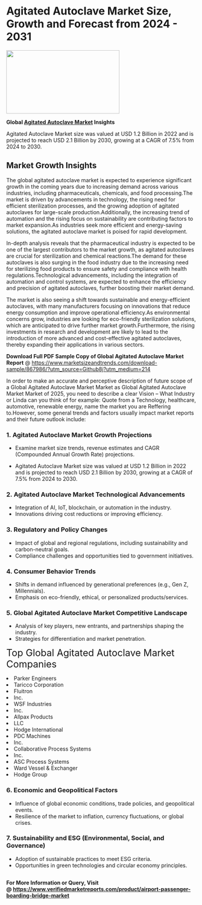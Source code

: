 <H1>Agitated Autoclave Market Size, Growth and Forecast from 2024 - 2031</H1><img class="aligncenter size-medium wp-image-584254" src="https://thirdeyenews.in/wp-content/uploads/2024/09/Global-Market-Research-300x168.jpeg" alt="" width="300" height="168" /><p><strong>Global&nbsp;<a href="https://www.marketsizeandtrends.com/download-sample/867986/?utm_source=Github8j?utm_medium=214">Agitated Autoclave Market</a> Insights</strong></p><p>Agitated Autoclave Market size was valued at USD 1.2 Billion in 2022 and is projected to reach USD 2.1 Billion by 2030, growing at a CAGR of 7.5% from 2024 to 2030.</p><p><h2>Market Growth Insights</h2> <p>The global agitated autoclave market is expected to experience significant growth in the coming years due to increasing demand across various industries, including pharmaceuticals, chemicals, and food processing.The market is driven by advancements in technology, the rising need for efficient sterilization processes, and the growing adoption of agitated autoclaves for large-scale production.Additionally, the increasing trend of automation and the rising focus on sustainability are contributing factors to market expansion.As industries seek more efficient and energy-saving solutions, the agitated autoclave market is poised for rapid development.</p> <p>In-depth analysis reveals that the pharmaceutical industry is expected to be one of the largest contributors to the market growth, as agitated autoclaves are crucial for sterilization and chemical reactions.The demand for these autoclaves is also surging in the food industry due to the increasing need for sterilizing food products to ensure safety and compliance with health regulations.Technological advancements, including the integration of automation and control systems, are expected to enhance the efficiency and precision of agitated autoclaves, further boosting their market demand.</p> <p>The market is also seeing a shift towards sustainable and energy-efficient autoclaves, with many manufacturers focusing on innovations that reduce energy consumption and improve operational efficiency.As environmental concerns grow, industries are looking for eco-friendly sterilization solutions, which are anticipated to drive further market growth.Furthermore, the rising investments in research and development are likely to lead to the introduction of more advanced and cost-effective agitated autoclaves, thereby expanding their applications in various sectors.</p> <p><span class=""><strong>Download Full PDF Sample Copy of Global Agitated Autoclave Market Report</strong> @ <a href="https://www.marketsizeandtrends.com/download-sample/867986/?utm_source=Github8j?utm_medium=214" target="_blank">https://www.marketsizeandtrends.com/download-sample/867986/?utm_source=Github8j?utm_medium=214</a></span></p><p>In order to make an accurate and perceptive description of future scope of a Global&nbsp;Agitated Autoclave Market Market as Global&nbsp;Agitated Autoclave Market Market of 2025, you need to describe a clear Vision &ndash; What Industry or Linda can you think of for example: Quote from a Technology, healthcare, automotive, renewable energy, name the market you are Reffering to.However, some general trends and factors usually impact market reports and their future outlook include:</p><h3>1.&nbsp;<strong>Agitated Autoclave Market Growth Projections</strong></h3><ul><li>Examine market size trends, revenue estimates and CAGR (Compounded Annual Growth Rate) projections.</li><li><p>Agitated Autoclave Market size was valued at USD 1.2 Billion in 2022 and is projected to reach USD 2.1 Billion by 2030, growing at a CAGR of 7.5% from 2024 to 2030.</p></li></ul><h3>2.&nbsp;<strong>Agitated Autoclave Market Technological Advancements</strong></h3><ul><li>Integration of AI, IoT, blockchain, or automation in the industry.</li><li>Innovations driving cost reductions or improving efficiency.</li></ul><h3>3.&nbsp;<strong>Regulatory and Policy Changes</strong></h3><ul><li>Impact of global and regional regulations, including sustainability and carbon-neutral goals.</li><li>Compliance challenges and opportunities tied to government initiatives.</li></ul><h3>4.&nbsp;<strong>Consumer Behavior Trends</strong></h3><ul><li>Shifts in demand influenced by generational preferences (e.g., Gen Z, Millennials).</li><li>Emphasis on eco-friendly, ethical, or personalized products/services.</li></ul><h3>5.&nbsp;<strong>Global Agitated Autoclave Market Competitive Landscape</strong></h3><ul><li>Analysis of key players, new entrants, and partnerships shaping the industry.</li><li>Strategies for differentiation and market penetration.</li></ul><p data-pm-slice="1 1 []"><span style="color: inherit; font-family: inherit; font-size: 25px;">Top Global Agitated Autoclave Market Companies</span></p><div class="" data-test-id=""><p><li>Parker Engineers</li><li> Taricco Corporation</li><li> Fluitron</li><li>Inc.</li><li> WSF Industries</li><li>Inc.</li><li> Allpax Products</li><li>LLC</li><li> Hodge International</li><li> PDC Machines</li><li>Inc.</li><li> Collaborative Process Systems</li><li>Inc.</li><li> ASC Process Systems</li><li> Ward Vessel & Exchanger</li><li> Hodge Group</li></p></div><h3>6.&nbsp;<strong>Economic and Geopolitical Factors</strong></h3><ul><li>Influence of global economic conditions, trade policies, and geopolitical events.</li><li>Resilience of the market to inflation, currency fluctuations, or global crises.</li></ul><h3>7.&nbsp;<strong>Sustainability and ESG (Environmental, Social, and Governance)</strong></h3><ul><li>Adoption of sustainable practices to meet ESG criteria.</li><li>Opportunities in green technologies and circular economy principles.</li></ul><h2><strong style="font-size: 14px;">For More Information or Query, Visit @&nbsp;</strong><a style="background-color: #ffffff; font-size: 14px;" href="https://www.marketsizeandtrends.com/report/agitated-autoclave-market/" target="_blank">https://www.verifiedmarketreports.com/product/airport-passenger-boarding-bridge-market</a></h2>